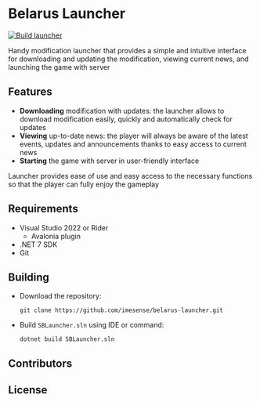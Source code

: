 # Belarus Launcher

[![Build launcher](https://github.com/imesense/belarus-launcher/actions/workflows/build-launcher.yml/badge.svg)](https://github.com/imesense/belarus-launcher/actions/workflows/build-launcher.yml)

Handy modification launcher that provides a simple and intuitive interface for downloading and updating the modification, viewing current news, and launching the game with server

## Features

- **Downloading** modification with updates: the launcher allows to download modification easily, quickly and automatically check for updates
- **Viewing** up-to-date news: the player will always be aware of the latest events, updates and announcements thanks to easy access to current news
- **Starting** the game with server in user-friendly interface

Launcher provides ease of use and easy access to the necessary functions so that the player can fully enjoy the gameplay

## Requirements

- Visual Studio 2022 or Rider
  - Avalonia plugin
- .NET 7 SDK
- Git

## Building

- Download the repository:

  ```console
  git clone https://github.com/imesense/belarus-launcher.git
  ```

- Build `SBLauncher.sln` using IDE or command:

  ```console
  dotnet build SBLauncher.sln
  ```

## Contributors

## License
